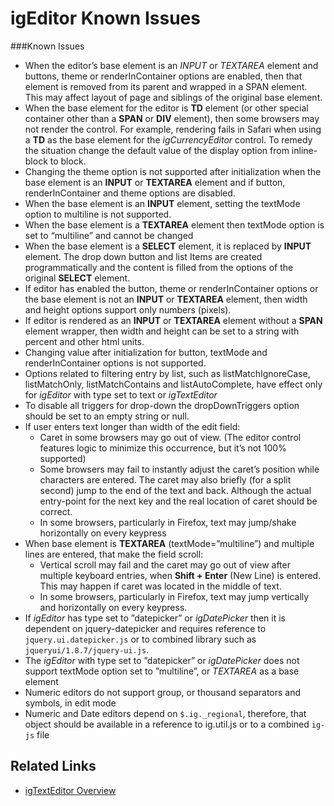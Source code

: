 ﻿<!--
|metadata|
{
    "fileName": "igeditor-known-issues-te",
    "controlName": "igEditors",
    "tags": ["Editing","Known Issues"]
}
|metadata|
-->

# igEditor Known Issues



###Known Issues

-   When the editor’s base element is an *INPUT* or *TEXTAREA* element and buttons, theme or renderInContainer options are enabled, then that element is removed from its parent and wrapped in a SPAN element. This may affect layout of page and siblings of the original base element.
-   When the base element for the editor is **TD** element (or other special container other than a **SPAN** or **DIV** element), then some browsers may not render the control. For example, rendering fails in Safari when using a **TD** as the base element for the *igCurrencyEditor* control. To remedy the situation change the default value of the display option from inline-block to block.
-   Changing the theme option is not supported after initialization when the base element is an **INPUT** or **TEXTAREA** element and if button, renderInContainer and theme options are disabled.
-   When the base element is an **INPUT** element, setting the textMode option to multiline is not supported.
-   When the base element is a **TEXTAREA** element then textMode option is set to “multiline” and cannot be changed
-   When the base element is a **SELECT** element, it is replaced by **INPUT** element. The drop down button and list Items are created programmatically and the content is filled from the options of the original **SELECT** element.
-   If editor has enabled the button, theme or renderInContainer options or the base element is not an **INPUT** or **TEXTAREA** element, then width and height options support only numbers (pixels).
-   If editor is rendered as an **INPUT** or **TEXTAREA** element without a **SPAN** element wrapper, then width and height can be set to a string with percent and other html units.
-   Changing value after initialization for button, textMode and renderInContainer options is not supported.
-   Options related to filtering entry by list, such as listMatchIgnoreCase, listMatchOnly, listMatchContains and listAutoComplete, have effect only for *igEditor* with type set to text or *igTextEditor*
-   To disable all triggers for drop-down the dropDownTriggers option should be set to an empty string or null.
-   If user enters text longer than width of the edit field:
    -   Caret in some browsers may go out of view. (The editor control features logic to minimize this occurrence, but it’s not 100% supported)
    -   Some browsers may fail to instantly adjust the caret’s position while characters are entered. The caret may also briefly (for a split second) jump to the end of the text and back. Although the actual entry-point for the next key and the real location of caret should be correct.
    -   In some browsers, particularly in Firefox, text may jump/shake horizontally on every keypress
-   When base element is **TEXTAREA** (textMode=”multiline”) and multiple lines are entered, that make the field scroll:
    -   Vertical scroll may fail and the caret may go out of view after multiple keyboard entries, when **Shift + Enter** (New Line) is entered. This may happen if caret was located in the middle of text.
    -   In some browsers, particularly in Firefox, text may jump vertically and horizontally on every keypress.
-   If *igEditor* has type set to ”datepicker” or *igDatePicker* then it is dependent on jquery-datepicker and requires reference to `jquery.ui.datepicker.js` or to combined library such as `jqueryui/1.8.7/jquery-ui.js`.
-   The *igEditor* with type set to ”datepicker” or *igDatePicker* does not support textMode option set to ”multiline”, or *TEXTAREA* as a base element
-   Numeric editors do not support group, or thousand separators and symbols, in edit mode
-   Numeric and Date editors depend on `$.ig._regional`, therefore, that object should be available in a reference to ig.util.js or to a combined `ig-js` file

## Related Links

- [igTextEditor Overview](igTextEditor-Overview.html)

 

 


